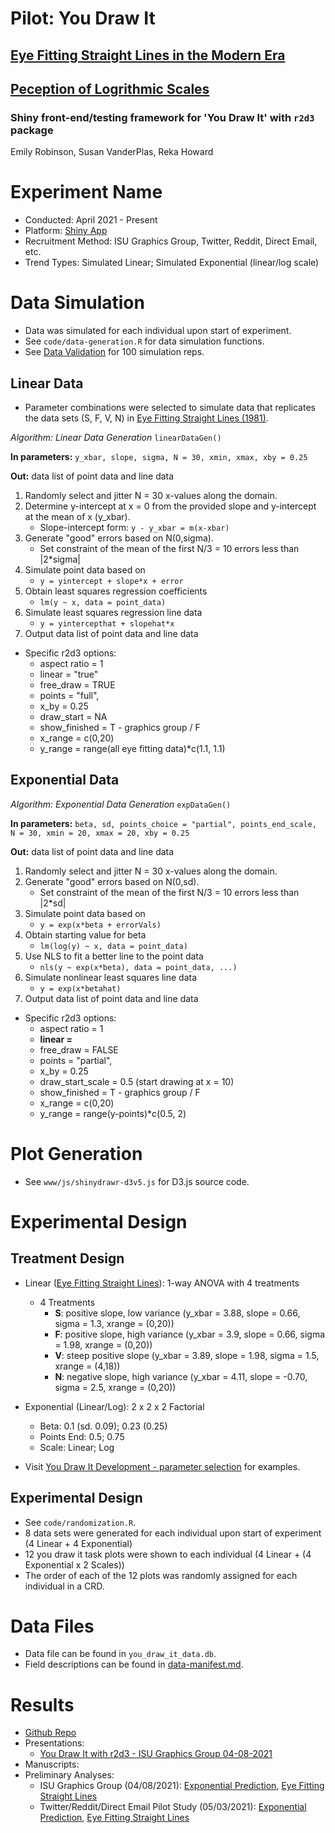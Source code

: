 # Pilot: You Draw It
## [Eye Fitting Straight Lines in the Modern Era](https://github.com/earobinson95/Eye-Fitting-Straight-Lines-in-the-Modern-Era)
## [Peception of Logrithmic Scales](https://github.com/srvanderplas/Perception-of-Log-Scales)

### Shiny front-end/testing framework for 'You Draw It' with `r2d3` package

Emily Robinson, Susan VanderPlas, Reka Howard

# Experiment Name

+ Conducted: April 2021 - Present
+ Platform: [Shiny App](https://shiny.srvanderplas.com/eye-fitting/ )
+ Recruitment Method: ISU Graphics Group, Twitter, Reddit, Direct Email, etc.
+ Trend Types: Simulated Linear; Simulated Exponential (linear/log scale)

# Data Simulation
+ Data was simulated for each individual upon start of experiment.
+ See `code/data-generation.R` for data simulation functions.
+ See [Data Validation](https://earobinson95.github.io/you-draw-it-validation-applet/validation/data-generation-validation.html) for 100 simulation reps.

## Linear Data

+ Parameter combinations were selected to simulate data that replicates the data sets (S, F, V, N) in [Eye Fitting Straight Lines (1981)](https://www.tandfonline.com/doi/abs/10.1080/00031305.1981.10479335).

*Algorithm: Linear Data Generation* `linearDataGen()`

**In parameters:** `y_xbar, slope, sigma, N = 30, xmin, xmax, xby = 0.25`

**Out:** data list of point data and line data

1. Randomly select and jitter N = 30 x-values along the domain.
2. Determine y-intercept at x = 0 from the provided slope and y-intercept at the mean of x (y_xbar).
    + Slope-intercept form: `y - y_xbar = m(x-xbar)`
3. Generate "good" errors based on N(0,sigma). 
    + Set constraint of the mean of the first N/3 = 10 errors less than |2*sigma|
4. Simulate point data based on
    + `y = yintercept + slope*x + error`
5. Obtain least squares regression coefficients
    + `lm(y ~ x, data = point_data)`
6. Simulate least squares regression line data
    + `y = yintercepthat + slopehat*x`
7. Output data list of point data and line data

+ Specific r2d3 options:
    + aspect ratio = 1
    + linear = "true"
    + free_draw = TRUE
    + points = "full",
    + x_by = 0.25
    + draw_start = NA
    + show_finished = T - graphics group / F
    + x_range = c(0,20)
    + y_range = range(all eye fitting data)*c(1.1, 1.1)
    
## Exponential Data

*Algorithm: Exponential Data Generation* `expDataGen()`

**In parameters:** `beta, sd, points_choice = "partial", points_end_scale, N = 30, xmin = 20, xmax = 20, xby = 0.25`

**Out:** data list of point data and line data

1. Randomly select and jitter N = 30 x-values along the domain.
2. Generate "good" errors based on N(0,sd). 
    + Set constraint of the mean of the first N/3 = 10 errors less than |2*sd|
3. Simulate point data based on
    + `y = exp(x*beta + errorVals)`
4. Obtain starting value for beta
    + `lm(log(y) ~ x, data = point_data)`
5. Use NLS to fit a better line to the point data
    + `nls(y ~ exp(x*beta), data = point_data, ...)`
6. Simulate nonlinear least squares line data
    + `y = exp(x*betahat)`
7. Output data list of point data and line data

+ Specific r2d3 options:
    + aspect ratio = 1
    + **linear =**
    + free_draw = FALSE
    + points = "partial",
    + x_by = 0.25
    + draw_start_scale = 0.5 (start drawing at x = 10)
    + show_finished = T - graphics group / F
    + x_range = c(0,20)
    + y_range = range(y-points)*c(0.5, 2)

# Plot Generation
+ See `www/js/shinydrawr-d3v5.js` for D3.js source code.

# Experimental Design

## Treatment Design
+ Linear ([Eye Fitting Straight Lines](https://srvanderplas.github.io/Perception-of-Log-Scales/you-draw-it-development/eye-fitting-straight-lines-in-the-modern-era/eye-fitting-straight-lines-in-the-modern-era.html)): 1-way ANOVA with 4 treatments
    + 4 Treatments
      + **S**: positive slope, low variance (y_xbar = 3.88, slope = 0.66, sigma = 1.3, xrange = (0,20))
      + **F**: positive slope, high variance (y_xbar = 3.9, slope = 0.66, sigma = 1.98, xrange = (0,20))
      + **V**: steep positive slope (y_xbar = 3.89, slope = 1.98, sigma = 1.5, xrange = (4,18))
      + **N**: negative slope, high variance (y_xbar = 4.11, slope = -0.70, sigma = 2.5, xrange = (0,20))

+ Exponential (Linear/Log): 2 x 2 x 2 Factorial
    + Beta: 0.1 (sd. 0.09); 0.23 (0.25)
    + Points End: 0.5; 0.75
    + Scale: Linear; Log
    
+ Visit [You Draw It Development - parameter selection](https://emily-robinson.shinyapps.io/you-draw-it-parameter-selection/) for examples.

## Experimental Design
+ See `code/randomization.R`.
+ 8 data sets were generated for each individual upon start of experiment (4 Linear + 4 Exponential)
+ 12 you draw it task plots were shown to each individual (4 Linear + (4 Exponential x 2 Scales))
+ The order of each of the 12 plots was randomly assigned for each individual in a CRD.

# Data Files
+ Data file can be found in `you_draw_it_data.db`.
+ Field descriptions can be found in [data-manifest.md](https://github.com/srvanderplas/Perception-of-Log-Scales/blob/master/you-draw-it-development/you-draw-it-pilot-app/data-manifest.md).

# Results
+ [Github Repo](https://github.com/srvanderplas/Perception-of-Log-Scales/tree/master/you-draw-it-development/you-draw-it-pilot-app)
+ Presentations: 
    + [You Draw It with r2d3 - ISU Graphics Group 04-08-2021](https://srvanderplas.github.io/Perception-of-Log-Scales/presentations/you-draw-it-with-r2d3-graphicsgroup04082021/index.html#1)
+ Manuscripts: 
+ Preliminary Analyses:
    + ISU Graphics Group (04/08/2021): [Exponential Prediction](https://earobinson95.github.io/you-draw-it-validation-applet/analyses/you-draw-it-exponential-prediction-graphics-group-04.08.2021.html), [Eye Fitting Straight Lines](https://earobinson95.github.io/you-draw-it-validation-applet/analyses/you-draw-it-eyefitting-straight-lines-graphics-group-04.08.2021.html)
    + Twitter/Reddit/Direct Email Pilot Study (05/03/2021): [Exponential Prediction](https://earobinson95.github.io/you-draw-it-validation-applet/analyses/you-draw-it-exponential-prediction-pilot.html), [Eye Fitting Straight Lines](https://earobinson95.github.io/you-draw-it-validation-applet/analyses/you-draw-it-eyefitting-straight-lines-pilot.html)


